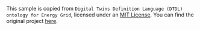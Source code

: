 This sample is copied from `Digital Twins Definition Language (DTDL) ontology for Energy Grid`, licensed under an [MIT License](./LICENSE). You can find the original project [here](https://github.com/Azure/opendigitaltwins-energygrid).
